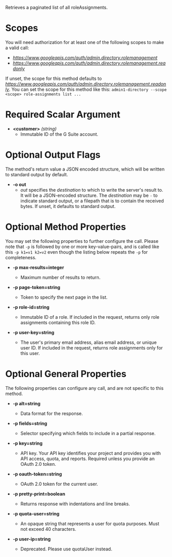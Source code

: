 Retrieves a paginated list of all roleAssignments.
# Scopes

You will need authorization for at least one of the following scopes to make a valid call:

* *https://www.googleapis.com/auth/admin.directory.rolemanagement*
* *https://www.googleapis.com/auth/admin.directory.rolemanagement.readonly*

If unset, the scope for this method defaults to *https://www.googleapis.com/auth/admin.directory.rolemanagement.readonly*.
You can set the scope for this method like this: `admin1-directory --scope <scope> role-assignments list ...`
# Required Scalar Argument
* **&lt;customer&gt;** *(string)*
    - Immutable ID of the G Suite account.

# Optional Output Flags

The method's return value a JSON encoded structure, which will be written to standard output by default.

* **-o out**
    - *out* specifies the *destination* to which to write the server's result to.
      It will be a JSON-encoded structure.
      The *destination* may be `-` to indicate standard output, or a filepath that is to contain the received bytes.
      If unset, it defaults to standard output.
# Optional Method Properties

You may set the following properties to further configure the call. Please note that `-p` is followed by one 
or more key-value-pairs, and is called like this `-p k1=v1 k2=v2` even though the listing below repeats the
`-p` for completeness.

* **-p max-results=integer**
    - Maximum number of results to return.

* **-p page-token=string**
    - Token to specify the next page in the list.

* **-p role-id=string**
    - Immutable ID of a role. If included in the request, returns only role assignments containing this role ID.

* **-p user-key=string**
    - The user&#39;s primary email address, alias email address, or unique user ID. If included in the request, returns role assignments only for this user.

# Optional General Properties

The following properties can configure any call, and are not specific to this method.

* **-p alt=string**
    - Data format for the response.

* **-p fields=string**
    - Selector specifying which fields to include in a partial response.

* **-p key=string**
    - API key. Your API key identifies your project and provides you with API access, quota, and reports. Required unless you provide an OAuth 2.0 token.

* **-p oauth-token=string**
    - OAuth 2.0 token for the current user.

* **-p pretty-print=boolean**
    - Returns response with indentations and line breaks.

* **-p quota-user=string**
    - An opaque string that represents a user for quota purposes. Must not exceed 40 characters.

* **-p user-ip=string**
    - Deprecated. Please use quotaUser instead.
